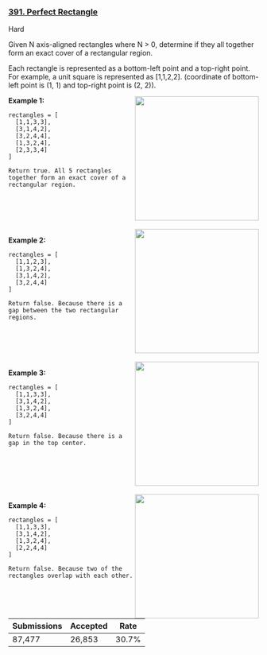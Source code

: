 ### [391. Perfect Rectangle](https://leetcode.com/problems/perfect-rectangle/)

Hard

Given N axis-aligned rectangles where N > 0, determine if they all together form an exact cover of a rectangular region.

Each rectangle is represented as a bottom-left point and a top-right point. For example, a unit square is represented as \[1,1,2,2\]. (coordinate of bottom-left point is (1, 1) and top-right point is (2, 2)).

<div style="float:right"><img src="https://assets.leetcode.com/uploads/2018/10/22/rectangle_perfect.gif" style="width: 249px; height: 250px;"/></div>

__Example 1:__

```
rectangles = [
  [1,1,3,3],
  [3,1,4,2],
  [3,2,4,4],
  [1,3,2,4],
  [2,3,3,4]
]

Return true. All 5 rectangles together form an exact cover of a rectangular region.
```

 

<div style="clear:both"> </div>

<div style="float:right"><img src="https://assets.leetcode.com/uploads/2018/10/22/rectangle_separated.gif" style="width: 249px; height: 250px;"/></div>

__Example 2:__

```
rectangles = [
  [1,1,2,3],
  [1,3,2,4],
  [3,1,4,2],
  [3,2,4,4]
]

Return false. Because there is a gap between the two rectangular regions.
```

 

<div style="clear:both"> </div>

<div style="float:right"><img src="https://assets.leetcode.com/uploads/2018/10/22/rectangle_hole.gif" style="width: 249px; height: 250px;"/></div>

__Example 3:__

```
rectangles = [
  [1,1,3,3],
  [3,1,4,2],
  [1,3,2,4],
  [3,2,4,4]
]

Return false. Because there is a gap in the top center.
```

 

<div style="clear:both"> </div>

<div style="float:right"><img src="https://assets.leetcode.com/uploads/2018/10/22/rectangle_intersect.gif" style="width: 249px; height: 250px;"/></div>

__Example 4:__

```
rectangles = [
  [1,1,3,3],
  [3,1,4,2],
  [1,3,2,4],
  [2,2,4,4]
]

Return false. Because two of the rectangles overlap with each other.
```

 

| Submissions    | Accepted     | Rate   |
| -------------- | ------------ | ------ |
| 87,477 | 26,853 | 30.7% |